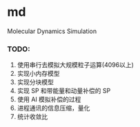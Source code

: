 # md
Molecular Dynamics Simulation

### TODO:
1. 使用串行去模拟大规模粒子运算(4096以上)
2. 实现小内存模型
3. 实现分块模型
4. 实现 SP 和带能量和动量补偿的 SP
5. 使用 AI 模拟补偿的过程
6. 进程通讯的信息压缩，量化
7. 统计收敛比
